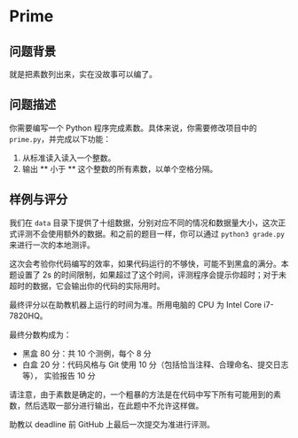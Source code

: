 # Prime

## 问题背景

就是把素数列出来，实在没故事可以编了。

## 问题描述

你需要编写一个 Python 程序完成素数。具体来说，你需要修改项目中的 `prime.py`，并完成以下功能：

1. 从标准读入读入一个整数。
2. 输出 ** 小于 ** 这个整数的所有素数，以单个空格分隔。

## 样例与评分

我们在 `data` 目录下提供了十组数据，分别对应不同的情况和数据量大小，这次正式评测不会使用额外的数据。和之前的题目一样，你可以通过 `python3 grade.py` 来进行一次的本地测评。

这次会考验你代码编写的效率，如果代码运行的不够快，可能不到黑盒的满分。本题设置了 2s 的时间限制，如果超过了这个时间，评测程序会提示你超时；对于未超时的数据，它会输出你的代码的实际用时。

最终评分以在助教机器上运行的时间为准。所用电脑的 CPU 为 Intel Core i7-7820HQ。

最终分数构成为：

* 黑盒 80 分：共 10 个测例，每个 8 分
* 白盒 20 分：代码风格与 Git 使用 10 分（包括恰当注释、合理命名、提交日志等）， 实验报告 10 分

请注意，由于素数是确定的，一个粗暴的方法是在代码中写下所有可能用到的素数，然后选取一部分进行输出，在此题中不允许这样做。

助教以 deadline 前 GitHub 上最后一次提交为准进行评测。
